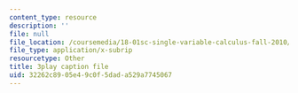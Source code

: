 ```yaml
---
content_type: resource
description: ''
file: null
file_location: /coursemedia/18-01sc-single-variable-calculus-fall-2010/32262c8905e49c0f5dada529a7745067_KhwQKE_tld0.srt
file_type: application/x-subrip
resourcetype: Other
title: 3play caption file
uid: 32262c89-05e4-9c0f-5dad-a529a7745067
---
```

